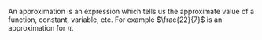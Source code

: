 An approximation is an expression which tells us the approximate value
of a function, constant, variable, etc. For example $\frac{22}{7}$ is an
approximation for $\pi$.
